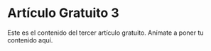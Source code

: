 # Artículo Gratuito 3

Este es el contenido del tercer artículo gratuito. Anímate a poner tu contenido aquí.